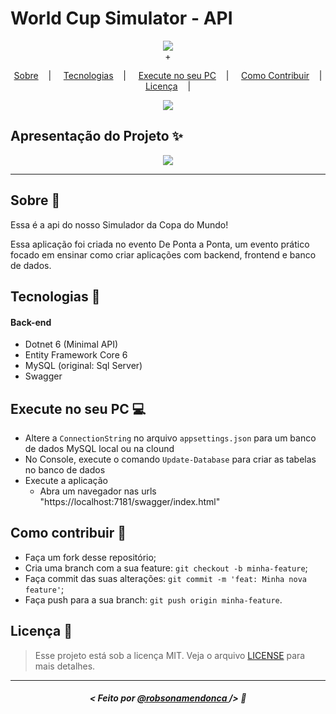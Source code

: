 <h1>World Cup Simulator - API</h1>

<p align="center">
<image src="https://via.placeholder.com/300x100/0000FF/808080?Text=world-cup-simulator-backend" /></br>
<label>+</label>
</p>

<p align="center">
  <a href="#sobre-memo">Sobre</a>&nbsp;&nbsp;&nbsp; | &nbsp;&nbsp;&nbsp;
  <a href="#tecnologias-rocket">Tecnologias</a>&nbsp;&nbsp;&nbsp; | &nbsp;&nbsp;&nbsp;
  <a href="#execute-no-seu-pc-computer">Execute no seu PC</a>&nbsp;&nbsp;&nbsp; | &nbsp;&nbsp;&nbsp;
  <a href="#como-contribuir-">Como Contribuir</a>&nbsp;&nbsp;&nbsp; | &nbsp;&nbsp;&nbsp;
  <a href="#licença-scroll">Licença</a>&nbsp;&nbsp;&nbsp; | &nbsp;&nbsp;&nbsp;
</p>

<p align="center">
<image src="https://img.shields.io/badge/Shields-customizados-red"/>
</p>

## Apresentação do Projeto :sparkles:

<p align="center">
<image src="world-cup-simulator-back.jpeg" />
</p>

---

## Sobre :memo:

Essa é a api do nosso Simulador da Copa do Mundo!

Essa aplicação foi criada no evento De Ponta a Ponta, um evento prático focado em ensinar como criar aplicações com backend, frontend e banco de dados.

## Tecnologias :rocket:

#### Back-end
- Dotnet 6 (Minimal API)
- Entity Framework Core 6
- MySQL (original: Sql Server)
- Swagger

## Execute no seu PC :computer:

- Altere a `ConnectionString` no arquivo `appsettings.json` para um banco de dados MySQL local ou na clound
- No Console, execute o comando `Update-Database` para criar as tabelas no banco de dados
- Execute a aplicação
  - Abra um navegador nas urls "https://localhost:7181/swagger/index.html" 

## Como contribuir 🤔

- Faça um fork desse repositório;
- Cria uma branch com a sua feature: `git checkout -b minha-feature`;
- Faça commit das suas alterações: `git commit -m 'feat: Minha nova feature'`;
- Faça push para a sua branch: `git push origin minha-feature`.

## Licença :scroll:

> Esse projeto está sob a licença MIT. Veja o arquivo [LICENSE](LICENSE) para mais detalhes.

---

##### <p align="center"> <strong> < Feito por <a href="https://github.com/robsonamendonca"> @robsonamendonca  </a> /> </strong>  :wave: